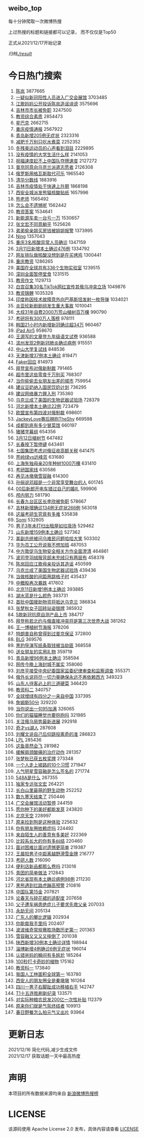 weibo_top  
---
每十分钟爬取一次微博热搜  

上过热搜的标题和链接都可以记录， 而不仅仅是Top50

正式从2021/12/17开始记录  

*归档[./result](./result/)*

# 今日热门搜索  
1. [陈岚](https://s.weibo.com//weibo?q=%E9%99%88%E5%B2%9A&Refer=top) 3877665
2. [一疑似新冠阳性人员进入广交会展馆](https://s.weibo.com//weibo?q=%23%E4%B8%80%E7%96%91%E4%BC%BC%E6%96%B0%E5%86%A0%E9%98%B3%E6%80%A7%E4%BA%BA%E5%91%98%E8%BF%9B%E5%85%A5%E5%B9%BF%E4%BA%A4%E4%BC%9A%E5%B1%95%E9%A6%86%23&Refer=top) 3703485
3. [江歌妈妈公开投诉陈岚造谣诽谤](https://s.weibo.com//weibo?q=%23%E6%B1%9F%E6%AD%8C%E5%A6%88%E5%A6%88%E5%85%AC%E5%BC%80%E6%8A%95%E8%AF%89%E9%99%88%E5%B2%9A%E9%80%A0%E8%B0%A3%E8%AF%BD%E8%B0%A4%23&Refer=top) 3575696
4. [吉林市市长被免职](https://s.weibo.com//weibo?q=%23%E5%90%89%E6%9E%97%E5%B8%82%E5%B8%82%E9%95%BF%E8%A2%AB%E5%85%8D%E8%81%8C%23&Refer=top) 3247500
5. [教资综合素质](https://s.weibo.com//weibo?q=%E6%95%99%E8%B5%84%E7%BB%BC%E5%90%88%E7%B4%A0%E8%B4%A8&Refer=top) 2854473
6. [星巴克](https://s.weibo.com//weibo?q=%E6%98%9F%E5%B7%B4%E5%85%8B&Refer=top) 2662715
7. [重庆疫情通报](https://s.weibo.com//weibo?q=%23%E9%87%8D%E5%BA%86%E7%96%AB%E6%83%85%E9%80%9A%E6%8A%A5%23&Refer=top) 2567922
8. [青岛新增205例无症状](https://s.weibo.com//weibo?q=%23%E9%9D%92%E5%B2%9B%E6%96%B0%E5%A2%9E205%E4%BE%8B%E6%97%A0%E7%97%87%E7%8A%B6%23&Refer=top) 2323316
9. [减肥千万别只吃水煮菜](https://s.weibo.com//weibo?q=%23%E5%87%8F%E8%82%A5%E5%8D%83%E4%B8%87%E5%88%AB%E5%8F%AA%E5%90%83%E6%B0%B4%E7%85%AE%E8%8F%9C%23&Refer=top) 2252352
10. [冬残奥运动员的心声看到泪目](https://s.weibo.com//weibo?q=%23%E5%86%AC%E6%AE%8B%E5%A5%A5%E8%BF%90%E5%8A%A8%E5%91%98%E7%9A%84%E5%BF%83%E5%A3%B0%E7%9C%8B%E5%88%B0%E6%B3%AA%E7%9B%AE%23&Refer=top) 2229895
11. [没有疫情的大学生活什么样](https://s.weibo.com//weibo?q=%23%E6%B2%A1%E6%9C%89%E7%96%AB%E6%83%85%E7%9A%84%E5%A4%A7%E5%AD%A6%E7%94%9F%E6%B4%BB%E4%BB%80%E4%B9%88%E6%A0%B7%23&Refer=top) 2141053
12. [祝福速度赶不上中国队夺牌速度](https://s.weibo.com//weibo?q=%23%E7%A5%9D%E7%A6%8F%E9%80%9F%E5%BA%A6%E8%B5%B6%E4%B8%8D%E4%B8%8A%E4%B8%AD%E5%9B%BD%E9%98%9F%E5%A4%BA%E7%89%8C%E9%80%9F%E5%BA%A6%23&Refer=top) 2127272
13. [普京同意向乌克兰派遣志愿者](https://s.weibo.com//weibo?q=%23%E6%99%AE%E4%BA%AC%E5%90%8C%E6%84%8F%E5%90%91%E4%B9%8C%E5%85%8B%E5%85%B0%E6%B4%BE%E9%81%A3%E5%BF%97%E6%84%BF%E8%80%85%23&Refer=top) 2126308
14. [俄罗斯用格瓦斯取代可乐](https://s.weibo.com//weibo?q=%23%E4%BF%84%E7%BD%97%E6%96%AF%E7%94%A8%E6%A0%BC%E7%93%A6%E6%96%AF%E5%8F%96%E4%BB%A3%E5%8F%AF%E4%B9%90%23&Refer=top) 1965540
15. [清华分数线](https://s.weibo.com//weibo?q=%E6%B8%85%E5%8D%8E%E5%88%86%E6%95%B0%E7%BA%BF&Refer=top) 1883916
16. [吉林市疫情处于快速上升期](https://s.weibo.com//weibo?q=%23%E5%90%89%E6%9E%97%E5%B8%82%E7%96%AB%E6%83%85%E5%A4%84%E4%BA%8E%E5%BF%AB%E9%80%9F%E4%B8%8A%E5%8D%87%E6%9C%9F%23&Refer=top) 1868198
17. [西安全城派发熊猫核酸贴纸](https://s.weibo.com//weibo?q=%23%E8%A5%BF%E5%AE%89%E5%85%A8%E5%9F%8E%E6%B4%BE%E5%8F%91%E7%86%8A%E7%8C%AB%E6%A0%B8%E9%85%B8%E8%B4%B4%E7%BA%B8%23&Refer=top) 1657996
18. [熊老师](https://s.weibo.com//weibo?q=%E7%86%8A%E8%80%81%E5%B8%88&Refer=top) 1565492
19. [怎么会不遗憾呢](https://s.weibo.com//weibo?q=%23%E6%80%8E%E4%B9%88%E4%BC%9A%E4%B8%8D%E9%81%97%E6%86%BE%E5%91%A2%23&Refer=top) 1562442
20. [教资答案](https://s.weibo.com//weibo?q=%E6%95%99%E8%B5%84%E7%AD%94%E6%A1%88&Refer=top) 1534641
21. [新能源车卖一台亏一万](https://s.weibo.com//weibo?q=%23%E6%96%B0%E8%83%BD%E6%BA%90%E8%BD%A6%E5%8D%96%E4%B8%80%E5%8F%B0%E4%BA%8F%E4%B8%80%E4%B8%87%23&Refer=top) 1530657
22. [张文宏不同意躺平](https://s.weibo.com//weibo?q=%23%E5%BC%A0%E6%96%87%E5%AE%8F%E4%B8%8D%E5%90%8C%E6%84%8F%E8%BA%BA%E5%B9%B3%23&Refer=top) 1525626
23. [弟弟偷亲姐买房钱被姐姐报警](https://s.weibo.com//weibo?q=%23%E5%BC%9F%E5%BC%9F%E5%81%B7%E4%BA%B2%E5%A7%90%E4%B9%B0%E6%88%BF%E9%92%B1%E8%A2%AB%E5%A7%90%E5%A7%90%E6%8A%A5%E8%AD%A6%23&Refer=top) 1373995
24. [Ning](https://s.weibo.com//weibo?q=Ning&Refer=top) 1357043
25. [重庆3名核酸异常人员确诊](https://s.weibo.com//weibo?q=%23%E9%87%8D%E5%BA%863%E5%90%8D%E6%A0%B8%E9%85%B8%E5%BC%82%E5%B8%B8%E4%BA%BA%E5%91%98%E7%A1%AE%E8%AF%8A%23&Refer=top) 1347159
26. [3月11日新增本土确诊476例](https://s.weibo.com//weibo?q=%233%E6%9C%8811%E6%97%A5%E6%96%B0%E5%A2%9E%E6%9C%AC%E5%9C%9F%E7%A1%AE%E8%AF%8A476%E4%BE%8B%23&Refer=top) 1334792
27. [网友排队做核酸没想到是在买烤鸡](https://s.weibo.com//weibo?q=%23%E7%BD%91%E5%8F%8B%E6%8E%92%E9%98%9F%E5%81%9A%E6%A0%B8%E9%85%B8%E6%B2%A1%E6%83%B3%E5%88%B0%E6%98%AF%E5%9C%A8%E4%B9%B0%E7%83%A4%E9%B8%A1%23&Refer=top) 1300441
28. [重庆教资](https://s.weibo.com//weibo?q=%E9%87%8D%E5%BA%86%E6%95%99%E8%B5%84&Refer=top) 1286265
29. [美国在全球共有336个生物实验室](https://s.weibo.com//weibo?q=%23%E7%BE%8E%E5%9B%BD%E5%9C%A8%E5%85%A8%E7%90%83%E5%85%B1%E6%9C%89336%E4%B8%AA%E7%94%9F%E7%89%A9%E5%AE%9E%E9%AA%8C%E5%AE%A4%23&Refer=top) 1239515
30. [深圳全面暂停堂食](https://s.weibo.com//weibo?q=%23%E6%B7%B1%E5%9C%B3%E5%85%A8%E9%9D%A2%E6%9A%82%E5%81%9C%E5%A0%82%E9%A3%9F%23&Refer=top) 1231515
31. [教资作文](https://s.weibo.com//weibo?q=%E6%95%99%E8%B5%84%E4%BD%9C%E6%96%87&Refer=top) 1129713
32. [白宫召集30名TikTok网红宣传其俄乌冲突立场](https://s.weibo.com//weibo?q=%23%E7%99%BD%E5%AE%AB%E5%8F%AC%E9%9B%8630%E5%90%8DTikTok%E7%BD%91%E7%BA%A2%E5%AE%A3%E4%BC%A0%E5%85%B6%E4%BF%84%E4%B9%8C%E5%86%B2%E7%AA%81%E7%AB%8B%E5%9C%BA%23&Refer=top) 1049876
33. [教资锦鲤](https://s.weibo.com//weibo?q=%E6%95%99%E8%B5%84%E9%94%A6%E9%B2%A4&Refer=top) 1035328
34. [印度称因技术故障意外向巴基斯坦发射一枚导弹](https://s.weibo.com//weibo?q=%23%E5%8D%B0%E5%BA%A6%E7%A7%B0%E5%9B%A0%E6%8A%80%E6%9C%AF%E6%95%85%E9%9A%9C%E6%84%8F%E5%A4%96%E5%90%91%E5%B7%B4%E5%9F%BA%E6%96%AF%E5%9D%A6%E5%8F%91%E5%B0%84%E4%B8%80%E6%9E%9A%E5%AF%BC%E5%BC%B9%23&Refer=top) 1034021
35. [炎亚纶新剧剧组发生重大事故](https://s.weibo.com//weibo?q=%23%E7%82%8E%E4%BA%9A%E7%BA%B6%E6%96%B0%E5%89%A7%E5%89%A7%E7%BB%84%E5%8F%91%E7%94%9F%E9%87%8D%E5%A4%A7%E4%BA%8B%E6%95%85%23&Refer=top) 1010041
36. [大叔31年自费2000万荒山植树百万棵](https://s.weibo.com//weibo?q=%23%E5%A4%A7%E5%8F%9431%E5%B9%B4%E8%87%AA%E8%B4%B92000%E4%B8%87%E8%8D%92%E5%B1%B1%E6%A4%8D%E6%A0%91%E7%99%BE%E4%B8%87%E6%A3%B5%23&Refer=top) 990790
37. [考研将有300万人落榜](https://s.weibo.com//weibo?q=%23%E8%80%83%E7%A0%94%E5%B0%86%E6%9C%89300%E4%B8%87%E4%BA%BA%E8%90%BD%E6%A6%9C%23&Refer=top) 978111
38. [韩国21小时内新增新冠确诊超34万](https://s.weibo.com//weibo?q=%23%E9%9F%A9%E5%9B%BD21%E5%B0%8F%E6%97%B6%E5%86%85%E6%96%B0%E5%A2%9E%E6%96%B0%E5%86%A0%E7%A1%AE%E8%AF%8A%E8%B6%8534%E4%B8%87%23&Refer=top) 960467
39. [iPad Air5](https://s.weibo.com//weibo?q=iPad%20Air5&Refer=top) 958670
40. [王源写的文章登九年级语文试卷](https://s.weibo.com//weibo?q=%23%E7%8E%8B%E6%BA%90%E5%86%99%E7%9A%84%E6%96%87%E7%AB%A0%E7%99%BB%E4%B9%9D%E5%B9%B4%E7%BA%A7%E8%AF%AD%E6%96%87%E8%AF%95%E5%8D%B7%23&Refer=top) 936588
41. [滨州发现2例新冠肺炎确诊病例](https://s.weibo.com//weibo?q=%23%E6%BB%A8%E5%B7%9E%E5%8F%91%E7%8E%B02%E4%BE%8B%E6%96%B0%E5%86%A0%E8%82%BA%E7%82%8E%E7%A1%AE%E8%AF%8A%E7%97%85%E4%BE%8B%23&Refer=top) 915551
42. [中山大学复试线](https://s.weibo.com//weibo?q=%23%E4%B8%AD%E5%B1%B1%E5%A4%A7%E5%AD%A6%E5%A4%8D%E8%AF%95%E7%BA%BF%23&Refer=top) 848536
43. [天津新增37例本土确诊](https://s.weibo.com//weibo?q=%23%E5%A4%A9%E6%B4%A5%E6%96%B0%E5%A2%9E37%E4%BE%8B%E6%9C%AC%E5%9C%9F%E7%A1%AE%E8%AF%8A%23&Refer=top) 819471
44. [Faker回应](https://s.weibo.com//weibo?q=%23Faker%E5%9B%9E%E5%BA%94%23&Refer=top) 814973
45. [拜登宣布对俄新制裁](https://s.weibo.com//weibo?q=%23%E6%8B%9C%E7%99%BB%E5%AE%A3%E5%B8%83%E5%AF%B9%E4%BF%84%E6%96%B0%E5%88%B6%E8%A3%81%23&Refer=top) 791465
46. [超市里这些零食千万别买](https://s.weibo.com//weibo?q=%23%E8%B6%85%E5%B8%82%E9%87%8C%E8%BF%99%E4%BA%9B%E9%9B%B6%E9%A3%9F%E5%8D%83%E4%B8%87%E5%88%AB%E4%B9%B0%23&Refer=top) 768307
47. [当你偷偷去女朋友出差的城市](https://s.weibo.com//weibo?q=%23%E5%BD%93%E4%BD%A0%E5%81%B7%E5%81%B7%E5%8E%BB%E5%A5%B3%E6%9C%8B%E5%8F%8B%E5%87%BA%E5%B7%AE%E7%9A%84%E5%9F%8E%E5%B8%82%23&Refer=top) 759954
48. [建议豆奶纳入国民饮奶计划](https://s.weibo.com//weibo?q=%23%E5%BB%BA%E8%AE%AE%E8%B1%86%E5%A5%B6%E7%BA%B3%E5%85%A5%E5%9B%BD%E6%B0%91%E9%A5%AE%E5%A5%B6%E8%AE%A1%E5%88%92%23&Refer=top) 736295
49. [建议网络暴力罪入刑](https://s.weibo.com//weibo?q=%23%E5%BB%BA%E8%AE%AE%E7%BD%91%E7%BB%9C%E6%9A%B4%E5%8A%9B%E7%BD%AA%E5%85%A5%E5%88%91%23&Refer=top) 735360
50. [乌克兰成了美国的生物武器试验场](https://s.weibo.com//weibo?q=%23%E4%B9%8C%E5%85%8B%E5%85%B0%E6%88%90%E4%BA%86%E7%BE%8E%E5%9B%BD%E7%9A%84%E7%94%9F%E7%89%A9%E6%AD%A6%E5%99%A8%E8%AF%95%E9%AA%8C%E5%9C%BA%23&Refer=top) 728379
51. [河北新增本土确诊22例](https://s.weibo.com//weibo?q=%23%E6%B2%B3%E5%8C%97%E6%96%B0%E5%A2%9E%E6%9C%AC%E5%9C%9F%E7%A1%AE%E8%AF%8A22%E4%BE%8B%23&Refer=top) 723479
52. [欧盟宣布第四波对俄制裁](https://s.weibo.com//weibo?q=%23%E6%AC%A7%E7%9B%9F%E5%AE%A3%E5%B8%83%E7%AC%AC%E5%9B%9B%E6%B3%A2%E5%AF%B9%E4%BF%84%E5%88%B6%E8%A3%81%23&Refer=top) 698601
53. [JackeyLove赛后拥抱TheShy](https://s.weibo.com//weibo?q=%23JackeyLove%E8%B5%9B%E5%90%8E%E6%8B%A5%E6%8A%B1TheShy%23&Refer=top) 669598
54. [成都到底有多少冒菜馆](https://s.weibo.com//weibo?q=%23%E6%88%90%E9%83%BD%E5%88%B0%E5%BA%95%E6%9C%89%E5%A4%9A%E5%B0%91%E5%86%92%E8%8F%9C%E9%A6%86%23&Refer=top) 660197
55. [猪猪字幕组](https://s.weibo.com//weibo?q=%23%E7%8C%AA%E7%8C%AA%E5%AD%97%E5%B9%95%E7%BB%84%23&Refer=top) 654356
56. [3月12日植树节](https://s.weibo.com//weibo?q=3%E6%9C%8812%E6%97%A5%E6%A4%8D%E6%A0%91%E8%8A%82&Refer=top) 647482
57. [长春按下暂停键](https://s.weibo.com//weibo?q=%23%E9%95%BF%E6%98%A5%E6%8C%89%E4%B8%8B%E6%9A%82%E5%81%9C%E9%94%AE%23&Refer=top) 643461
58. [七国集团考虑对俄征收高额关税](https://s.weibo.com//weibo?q=%23%E4%B8%83%E5%9B%BD%E9%9B%86%E5%9B%A2%E8%80%83%E8%99%91%E5%AF%B9%E4%BF%84%E5%BE%81%E6%94%B6%E9%AB%98%E9%A2%9D%E5%85%B3%E7%A8%8E%23&Refer=top) 641475
59. [苍岭绿vs远峰蓝](https://s.weibo.com//weibo?q=%23%E8%8B%8D%E5%B2%AD%E7%BB%BFvs%E8%BF%9C%E5%B3%B0%E8%93%9D%23&Refer=top) 631680
60. [上海失独母亲20年种树1000万棵](https://s.weibo.com//weibo?q=%23%E4%B8%8A%E6%B5%B7%E5%A4%B1%E7%8B%AC%E6%AF%8D%E4%BA%B220%E5%B9%B4%E7%A7%8D%E6%A0%911000%E4%B8%87%E6%A3%B5%23&Refer=top) 631410
61. [考研国家线](https://s.weibo.com//weibo?q=%23%E8%80%83%E7%A0%94%E5%9B%BD%E5%AE%B6%E7%BA%BF%23&Refer=top) 630586
62. [再见冰墩墩雪容融](https://s.weibo.com//weibo?q=%23%E5%86%8D%E8%A7%81%E5%86%B0%E5%A2%A9%E5%A2%A9%E9%9B%AA%E5%AE%B9%E8%9E%8D%23&Refer=top) 614300
63. [孙俪说邓超是一个非常享受舞台的人](https://s.weibo.com//weibo?q=%23%E5%AD%99%E4%BF%AA%E8%AF%B4%E9%82%93%E8%B6%85%E6%98%AF%E4%B8%80%E4%B8%AA%E9%9D%9E%E5%B8%B8%E4%BA%AB%E5%8F%97%E8%88%9E%E5%8F%B0%E7%9A%84%E4%BA%BA%23&Refer=top) 601745
64. [00后新郎开电车错过自己的婚礼](https://s.weibo.com//weibo?q=%2300%E5%90%8E%E6%96%B0%E9%83%8E%E5%BC%80%E7%94%B5%E8%BD%A6%E9%94%99%E8%BF%87%E8%87%AA%E5%B7%B1%E7%9A%84%E5%A9%9A%E7%A4%BC%23&Refer=top) 599906
65. [颅内努力](https://s.weibo.com//weibo?q=%23%E9%A2%85%E5%86%85%E5%8A%AA%E5%8A%9B%23&Refer=top) 581790
66. [长春九台区区长李欣被免职](https://s.weibo.com//weibo?q=%23%E9%95%BF%E6%98%A5%E4%B9%9D%E5%8F%B0%E5%8C%BA%E5%8C%BA%E9%95%BF%E6%9D%8E%E6%AC%A3%E8%A2%AB%E5%85%8D%E8%81%8C%23&Refer=top) 578667
67. [吉林新增确诊134例无症状266例](https://s.weibo.com//weibo?q=%23%E5%90%89%E6%9E%97%E6%96%B0%E5%A2%9E%E7%A1%AE%E8%AF%8A134%E4%BE%8B%E6%97%A0%E7%97%87%E7%8A%B6266%E4%BE%8B%23&Refer=top) 563018
68. [这届考研生究竟有多难](https://s.weibo.com//weibo?q=%23%E8%BF%99%E5%B1%8A%E8%80%83%E7%A0%94%E7%94%9F%E7%A9%B6%E7%AB%9F%E6%9C%89%E5%A4%9A%E9%9A%BE%23&Refer=top) 535838
69. [Somi](https://s.weibo.com//weibo?q=Somi&Refer=top) 532805
70. [男子3年未打扫出租屋如垃圾场](https://s.weibo.com//weibo?q=%23%E7%94%B7%E5%AD%903%E5%B9%B4%E6%9C%AA%E6%89%93%E6%89%AB%E5%87%BA%E7%A7%9F%E5%B1%8B%E5%A6%82%E5%9E%83%E5%9C%BE%E5%9C%BA%23&Refer=top) 529462
71. [山东新增159例本土确诊](https://s.weibo.com//weibo?q=%23%E5%B1%B1%E4%B8%9C%E6%96%B0%E5%A2%9E159%E4%BE%8B%E6%9C%AC%E5%9C%9F%E7%A1%AE%E8%AF%8A%23&Refer=top) 527362
72. [美副总统被问乌难民问题哈哈大笑](https://s.weibo.com//weibo?q=%23%E7%BE%8E%E5%89%AF%E6%80%BB%E7%BB%9F%E8%A2%AB%E9%97%AE%E4%B9%8C%E9%9A%BE%E6%B0%91%E9%97%AE%E9%A2%98%E5%93%88%E5%93%88%E5%A4%A7%E7%AC%91%23&Refer=top) 503302
73. [华为员工公开说我不想加班](https://s.weibo.com//weibo?q=%23%E5%8D%8E%E4%B8%BA%E5%91%98%E5%B7%A5%E5%85%AC%E5%BC%80%E8%AF%B4%E6%88%91%E4%B8%8D%E6%83%B3%E5%8A%A0%E7%8F%AD%23&Refer=top) 487053
74. [中方敦促乌生物安全相关方作全面澄清](https://s.weibo.com//weibo?q=%23%E4%B8%AD%E6%96%B9%E6%95%A6%E4%BF%83%E4%B9%8C%E7%94%9F%E7%89%A9%E5%AE%89%E5%85%A8%E7%9B%B8%E5%85%B3%E6%96%B9%E4%BD%9C%E5%85%A8%E9%9D%A2%E6%BE%84%E6%B8%85%23&Refer=top) 464861
75. [波司登羽绒服背部未充绒只有两层布](https://s.weibo.com//weibo?q=%23%E6%B3%A2%E5%8F%B8%E7%99%BB%E7%BE%BD%E7%BB%92%E6%9C%8D%E8%83%8C%E9%83%A8%E6%9C%AA%E5%85%85%E7%BB%92%E5%8F%AA%E6%9C%89%E4%B8%A4%E5%B1%82%E5%B8%83%23&Refer=top) 458378
76. [陈岚回应江歌母亲投诉其造谣](https://s.weibo.com//weibo?q=%23%E9%99%88%E5%B2%9A%E5%9B%9E%E5%BA%94%E6%B1%9F%E6%AD%8C%E6%AF%8D%E4%BA%B2%E6%8A%95%E8%AF%89%E5%85%B6%E9%80%A0%E8%B0%A3%23&Refer=top) 450599
77. [乌克兰成了美国生物武器试验场](https://s.weibo.com//weibo?q=%23%E4%B9%8C%E5%85%8B%E5%85%B0%E6%88%90%E4%BA%86%E7%BE%8E%E5%9B%BD%E7%94%9F%E7%89%A9%E6%AD%A6%E5%99%A8%E8%AF%95%E9%AA%8C%E5%9C%BA%23&Refer=top) 439436
78. [当做核酸的间距用跳格子时](https://s.weibo.com//weibo?q=%23%E5%BD%93%E5%81%9A%E6%A0%B8%E9%85%B8%E7%9A%84%E9%97%B4%E8%B7%9D%E7%94%A8%E8%B7%B3%E6%A0%BC%E5%AD%90%E6%97%B6%23&Refer=top) 435437
79. [中概股再次暴跌](https://s.weibo.com//weibo?q=%23%E4%B8%AD%E6%A6%82%E8%82%A1%E5%86%8D%E6%AC%A1%E6%9A%B4%E8%B7%8C%23&Refer=top) 417602
80. [北京11日新增1例本土确诊](https://s.weibo.com//weibo?q=%23%E5%8C%97%E4%BA%AC11%E6%97%A5%E6%96%B0%E5%A2%9E1%E4%BE%8B%E6%9C%AC%E5%9C%9F%E7%A1%AE%E8%AF%8A%23&Refer=top) 393885
81. [湖水蓝是什么颜色](https://s.weibo.com//weibo?q=%23%E6%B9%96%E6%B0%B4%E8%93%9D%E6%98%AF%E4%BB%80%E4%B9%88%E9%A2%9C%E8%89%B2%23&Refer=top) 393731
82. [首批中国援助物资将抵达乌克兰](https://s.weibo.com//weibo?q=%23%E9%A6%96%E6%89%B9%E4%B8%AD%E5%9B%BD%E6%8F%B4%E5%8A%A9%E7%89%A9%E8%B5%84%E5%B0%86%E6%8A%B5%E8%BE%BE%E4%B9%8C%E5%85%8B%E5%85%B0%23&Refer=top) 386834
83. [张梦秋女子回转站姿银牌](https://s.weibo.com//weibo?q=%23%E5%BC%A0%E6%A2%A6%E7%A7%8B%E5%A5%B3%E5%AD%90%E5%9B%9E%E8%BD%AC%E7%AB%99%E5%A7%BF%E9%93%B6%E7%89%8C%23&Refer=top) 385932
84. [5款新冠抗原自测产品上市](https://s.weibo.com//weibo?q=%235%E6%AC%BE%E6%96%B0%E5%86%A0%E6%8A%97%E5%8E%9F%E8%87%AA%E6%B5%8B%E4%BA%A7%E5%93%81%E4%B8%8A%E5%B8%82%23&Refer=top) 384717
85. [拜登称若北约与俄直接冲突将是第三次世界大战](https://s.weibo.com//weibo?q=%23%E6%8B%9C%E7%99%BB%E7%A7%B0%E8%8B%A5%E5%8C%97%E7%BA%A6%E4%B8%8E%E4%BF%84%E7%9B%B4%E6%8E%A5%E5%86%B2%E7%AA%81%E5%B0%86%E6%98%AF%E7%AC%AC%E4%B8%89%E6%AC%A1%E4%B8%96%E7%95%8C%E5%A4%A7%E6%88%98%23&Refer=top) 381262
86. [王一博植树节海报](https://s.weibo.com//weibo?q=%23%E7%8E%8B%E4%B8%80%E5%8D%9A%E6%A4%8D%E6%A0%91%E8%8A%82%E6%B5%B7%E6%8A%A5%23&Refer=top) 378206
87. [特朗普自称曾得到过普京保证](https://s.weibo.com//weibo?q=%23%E7%89%B9%E6%9C%97%E6%99%AE%E8%87%AA%E7%A7%B0%E6%9B%BE%E5%BE%97%E5%88%B0%E8%BF%87%E6%99%AE%E4%BA%AC%E4%BF%9D%E8%AF%81%23&Refer=top) 372800
88. [BLG](https://s.weibo.com//weibo?q=BLG&Refer=top) 369576
89. [黑豹导演写纸条取钱被当劫匪](https://s.weibo.com//weibo?q=%23%E9%BB%91%E8%B1%B9%E5%AF%BC%E6%BC%94%E5%86%99%E7%BA%B8%E6%9D%A1%E5%8F%96%E9%92%B1%E8%A2%AB%E5%BD%93%E5%8A%AB%E5%8C%AA%23&Refer=top) 368558
90. [送女朋友的实用礼物](https://s.weibo.com//weibo?q=%23%E9%80%81%E5%A5%B3%E6%9C%8B%E5%8F%8B%E7%9A%84%E5%AE%9E%E7%94%A8%E7%A4%BC%E7%89%A9%23&Refer=top) 359719
91. [青岛新增96例本土确诊](https://s.weibo.com//weibo?q=%23%E9%9D%92%E5%B2%9B%E6%96%B0%E5%A2%9E96%E4%BE%8B%E6%9C%AC%E5%9C%9F%E7%A1%AE%E8%AF%8A%23&Refer=top) 358594
92. [网传今晚上海封城不属实](https://s.weibo.com//weibo?q=%23%E7%BD%91%E4%BC%A0%E4%BB%8A%E6%99%9A%E4%B8%8A%E6%B5%B7%E5%B0%81%E5%9F%8E%E4%B8%8D%E5%B1%9E%E5%AE%9E%23&Refer=top) 358060
93. [刘彦平接受中央纪委国家监委纪律审查和监察调查](https://s.weibo.com//weibo?q=%23%E5%88%98%E5%BD%A6%E5%B9%B3%E6%8E%A5%E5%8F%97%E4%B8%AD%E5%A4%AE%E7%BA%AA%E5%A7%94%E5%9B%BD%E5%AE%B6%E7%9B%91%E5%A7%94%E7%BA%AA%E5%BE%8B%E5%AE%A1%E6%9F%A5%E5%92%8C%E7%9B%91%E5%AF%9F%E8%B0%83%E6%9F%A5%23&Refer=top) 355371
94. [俄外长说将尽一切力量确保永远不再依赖西方](https://s.weibo.com//weibo?q=%23%E4%BF%84%E5%A4%96%E9%95%BF%E8%AF%B4%E5%B0%86%E5%B0%BD%E4%B8%80%E5%88%87%E5%8A%9B%E9%87%8F%E7%A1%AE%E4%BF%9D%E6%B0%B8%E8%BF%9C%E4%B8%8D%E5%86%8D%E4%BE%9D%E8%B5%96%E8%A5%BF%E6%96%B9%23&Refer=top) 349323
95. [山东人待客必上的三道硬菜](https://s.weibo.com//weibo?q=%23%E5%B1%B1%E4%B8%9C%E4%BA%BA%E5%BE%85%E5%AE%A2%E5%BF%85%E4%B8%8A%E7%9A%84%E4%B8%89%E9%81%93%E7%A1%AC%E8%8F%9C%23&Refer=top) 346420
96. [教资科二](https://s.weibo.com//weibo?q=%E6%95%99%E8%B5%84%E7%A7%91%E4%BA%8C&Refer=top) 340757
97. [全球增绿有四分之一来自中国](https://s.weibo.com//weibo?q=%23%E5%85%A8%E7%90%83%E5%A2%9E%E7%BB%BF%E6%9C%89%E5%9B%9B%E5%88%86%E4%B9%8B%E4%B8%80%E6%9D%A5%E8%87%AA%E4%B8%AD%E5%9B%BD%23&Refer=top) 337395
98. [詹姆斯50分](https://s.weibo.com//weibo?q=%23%E8%A9%B9%E5%A7%86%E6%96%AF50%E5%88%86%23&Refer=top) 329220
99. [当你说出一句95加满](https://s.weibo.com//weibo?q=%23%E5%BD%93%E4%BD%A0%E8%AF%B4%E5%87%BA%E4%B8%80%E5%8F%A595%E5%8A%A0%E6%BB%A1%23&Refer=top) 326065
100. [你们的猫猫睡觉也要抱抱吗](https://s.weibo.com//weibo?q=%23%E4%BD%A0%E4%BB%AC%E7%9A%84%E7%8C%AB%E7%8C%AB%E7%9D%A1%E8%A7%89%E4%B9%9F%E8%A6%81%E6%8A%B1%E6%8A%B1%E5%90%97%23&Refer=top) 321985
101. [关注俄乌局势最新进展](https://s.weibo.com//weibo?q=%23%E5%85%B3%E6%B3%A8%E4%BF%84%E4%B9%8C%E5%B1%80%E5%8A%BF%E6%9C%80%E6%96%B0%E8%BF%9B%E5%B1%95%23&Refer=top) 292918
102. [奇才vs湖人](https://s.weibo.com//weibo?q=%23%E5%A5%87%E6%89%8Dvs%E6%B9%96%E4%BA%BA%23&Refer=top) 287608
103. [刘耀文说自己后仰跳投离奇的准](https://s.weibo.com//weibo?q=%23%E5%88%98%E8%80%80%E6%96%87%E8%AF%B4%E8%87%AA%E5%B7%B1%E5%90%8E%E4%BB%B0%E8%B7%B3%E6%8A%95%E7%A6%BB%E5%A5%87%E7%9A%84%E5%87%86%23&Refer=top) 286823
104. [LPL](https://s.weibo.com//weibo?q=LPL&Refer=top) 285436
105. [这鱼竟然会飞](https://s.weibo.com//weibo?q=%23%E8%BF%99%E9%B1%BC%E7%AB%9F%E7%84%B6%E4%BC%9A%E9%A3%9E%23&Refer=top) 281982
106. [缓解肩颈酸痛的治疗动作](https://s.weibo.com//weibo?q=%23%E7%BC%93%E8%A7%A3%E8%82%A9%E9%A2%88%E9%85%B8%E7%97%9B%E7%9A%84%E6%B2%BB%E7%96%97%E5%8A%A8%E4%BD%9C%23&Refer=top) 281357
107. [张梦秋已获五枚奖牌](https://s.weibo.com//weibo?q=%23%E5%BC%A0%E6%A2%A6%E7%A7%8B%E5%B7%B2%E8%8E%B7%E4%BA%94%E6%9E%9A%E5%A5%96%E7%89%8C%23&Refer=top) 273348
108. [一个人走上坡路的10个习惯](https://s.weibo.com//weibo?q=%23%E4%B8%80%E4%B8%AA%E4%BA%BA%E8%B5%B0%E4%B8%8A%E5%9D%A1%E8%B7%AF%E7%9A%8410%E4%B8%AA%E4%B9%A0%E6%83%AF%23&Refer=top) 271947
109. [人气明星雪容融是怎么签名的](https://s.weibo.com//weibo?q=%23%E4%BA%BA%E6%B0%94%E6%98%8E%E6%98%9F%E9%9B%AA%E5%AE%B9%E8%9E%8D%E6%98%AF%E6%80%8E%E4%B9%88%E7%AD%BE%E5%90%8D%E7%9A%84%23&Refer=top) 271774
110. [548A是什么](https://s.weibo.com//weibo?q=%23548A%E6%98%AF%E4%BB%80%E4%B9%88%23&Refer=top) 267355
111. [独家专访张文宏](https://s.weibo.com//weibo?q=%23%E7%8B%AC%E5%AE%B6%E4%B8%93%E8%AE%BF%E5%BC%A0%E6%96%87%E5%AE%8F%23&Refer=top) 264221
112. [长白山里最萌的野生动物](https://s.weibo.com//weibo?q=%23%E9%95%BF%E7%99%BD%E5%B1%B1%E9%87%8C%E6%9C%80%E8%90%8C%E7%9A%84%E9%87%8E%E7%94%9F%E5%8A%A8%E7%89%A9%23&Refer=top) 252252
113. [数九寒天结束了](https://s.weibo.com//weibo?q=%23%E6%95%B0%E4%B9%9D%E5%AF%92%E5%A4%A9%E7%BB%93%E6%9D%9F%E4%BA%86%23&Refer=top) 250446
114. [广交会展馆活动暂停](https://s.weibo.com//weibo?q=%23%E5%B9%BF%E4%BA%A4%E4%BC%9A%E5%B1%95%E9%A6%86%E6%B4%BB%E5%8A%A8%E6%9A%82%E5%81%9C%23&Refer=top) 244159
115. [愿你种下的美好都能发芽](https://s.weibo.com//weibo?q=%23%E6%84%BF%E4%BD%A0%E7%A7%8D%E4%B8%8B%E7%9A%84%E7%BE%8E%E5%A5%BD%E9%83%BD%E8%83%BD%E5%8F%91%E8%8A%BD%23&Refer=top) 243820
116. [北京天空](https://s.weibo.com//weibo?q=%23%E5%8C%97%E4%BA%AC%E5%A4%A9%E7%A9%BA%23&Refer=top) 228997
117. [原来捡到狗是这种体验](https://s.weibo.com//weibo?q=%23%E5%8E%9F%E6%9D%A5%E6%8D%A1%E5%88%B0%E7%8B%97%E6%98%AF%E8%BF%99%E7%A7%8D%E4%BD%93%E9%AA%8C%23&Refer=top) 225632
118. [你有朋友圈依赖症吗](https://s.weibo.com//weibo?q=%23%E4%BD%A0%E6%9C%89%E6%9C%8B%E5%8F%8B%E5%9C%88%E4%BE%9D%E8%B5%96%E7%97%87%E5%90%97%23&Refer=top) 224492
119. [来自陌生人的善意有多美好](https://s.weibo.com//weibo?q=%23%E6%9D%A5%E8%87%AA%E9%99%8C%E7%94%9F%E4%BA%BA%E7%9A%84%E5%96%84%E6%84%8F%E6%9C%89%E5%A4%9A%E7%BE%8E%E5%A5%BD%23&Refer=top) 222369
120. [比较系长大的你有多纠结](https://s.weibo.com//weibo?q=%23%E6%AF%94%E8%BE%83%E7%B3%BB%E9%95%BF%E5%A4%A7%E7%9A%84%E4%BD%A0%E6%9C%89%E5%A4%9A%E7%BA%A0%E7%BB%93%23&Refer=top) 220460
121. [面对困难比面对遗憾更简单](https://s.weibo.com//weibo?q=%23%E9%9D%A2%E5%AF%B9%E5%9B%B0%E9%9A%BE%E6%AF%94%E9%9D%A2%E5%AF%B9%E9%81%97%E6%86%BE%E6%9B%B4%E7%AE%80%E5%8D%95%23&Refer=top) 219387
122. [王晨阳男子中距离越野滑雪金牌](https://s.weibo.com//weibo?q=%23%E7%8E%8B%E6%99%A8%E9%98%B3%E7%94%B7%E5%AD%90%E4%B8%AD%E8%B7%9D%E7%A6%BB%E8%B6%8A%E9%87%8E%E6%BB%91%E9%9B%AA%E9%87%91%E7%89%8C%23&Refer=top) 216777
123. [考研人数](https://s.weibo.com//weibo?q=%E8%80%83%E7%A0%94%E4%BA%BA%E6%95%B0&Refer=top) 216090
124. [便利店新品都那么卷吗](https://s.weibo.com//weibo?q=%23%E4%BE%BF%E5%88%A9%E5%BA%97%E6%96%B0%E5%93%81%E9%83%BD%E9%82%A3%E4%B9%88%E5%8D%B7%E5%90%97%23&Refer=top) 213016
125. [青团的简单做法](https://s.weibo.com//weibo?q=%23%E9%9D%92%E5%9B%A2%E7%9A%84%E7%AE%80%E5%8D%95%E5%81%9A%E6%B3%95%23&Refer=top) 212843
126. [河北省现有本土确诊病例98例](https://s.weibo.com//weibo?q=%23%E6%B2%B3%E5%8C%97%E7%9C%81%E7%8E%B0%E6%9C%89%E6%9C%AC%E5%9C%9F%E7%A1%AE%E8%AF%8A%E7%97%85%E4%BE%8B98%E4%BE%8B%23&Refer=top) 211230
127. [黑熊遇到拦路虎蹦高预警](https://s.weibo.com//weibo?q=%23%E9%BB%91%E7%86%8A%E9%81%87%E5%88%B0%E6%8B%A6%E8%B7%AF%E8%99%8E%E8%B9%A6%E9%AB%98%E9%A2%84%E8%AD%A6%23&Refer=top) 210816
128. [中国队第15金](https://s.weibo.com//weibo?q=%23%E4%B8%AD%E5%9B%BD%E9%98%9F%E7%AC%AC15%E9%87%91%23&Refer=top) 207821
129. [论春天与碎花裙的适配度](https://s.weibo.com//weibo?q=%23%E8%AE%BA%E6%98%A5%E5%A4%A9%E4%B8%8E%E7%A2%8E%E8%8A%B1%E8%A3%99%E7%9A%84%E9%80%82%E9%85%8D%E5%BA%A6%23&Refer=top) 207658
130. [父子遭车祸患绝症儿子要求先救父亲](https://s.weibo.com//weibo?q=%23%E7%88%B6%E5%AD%90%E9%81%AD%E8%BD%A6%E7%A5%B8%E6%82%A3%E7%BB%9D%E7%97%87%E5%84%BF%E5%AD%90%E8%A6%81%E6%B1%82%E5%85%88%E6%95%91%E7%88%B6%E4%BA%B2%23&Refer=top) 207033
131. [永劫无间](https://s.weibo.com//weibo?q=%E6%B0%B8%E5%8A%AB%E6%97%A0%E9%97%B4&Refer=top) 205134
132. [广东人的攀比逻辑](https://s.weibo.com//weibo?q=%E5%B9%BF%E4%B8%9C%E4%BA%BA%E7%9A%84%E6%94%80%E6%AF%94%E9%80%BB%E8%BE%91&Refer=top) 202934
133. [你能栽我手里吗](https://s.weibo.com//weibo?q=%23%E4%BD%A0%E8%83%BD%E6%A0%BD%E6%88%91%E6%89%8B%E9%87%8C%E5%90%97%23&Refer=top) 202407
134. [波波维奇常规赛胜场数历史第一](https://s.weibo.com//weibo?q=%23%E6%B3%A2%E6%B3%A2%E7%BB%B4%E5%A5%87%E5%B8%B8%E8%A7%84%E8%B5%9B%E8%83%9C%E5%9C%BA%E6%95%B0%E5%8E%86%E5%8F%B2%E7%AC%AC%E4%B8%80%23&Refer=top) 201363
135. [雪容融又又又又摔倒了](https://s.weibo.com//weibo?q=%23%E9%9B%AA%E5%AE%B9%E8%9E%8D%E5%8F%88%E5%8F%88%E5%8F%88%E5%8F%88%E6%91%94%E5%80%92%E4%BA%86%23&Refer=top) 201038
136. [陕西新增30例本土确诊详情](https://s.weibo.com//weibo?q=%23%E9%99%95%E8%A5%BF%E6%96%B0%E5%A2%9E30%E4%BE%8B%E6%9C%AC%E5%9C%9F%E7%A1%AE%E8%AF%8A%E8%AF%A6%E6%83%85%23&Refer=top) 198944
137. [淄博新增4例确诊6例无症状](https://s.weibo.com//weibo?q=%23%E6%B7%84%E5%8D%9A%E6%96%B0%E5%A2%9E4%E4%BE%8B%E7%A1%AE%E8%AF%8A6%E4%BE%8B%E6%97%A0%E7%97%87%E7%8A%B6%23&Refer=top) 196014
138. [认错爸妈的瞬间有多尴尬](https://s.weibo.com//weibo?q=%23%E8%AE%A4%E9%94%99%E7%88%B8%E5%A6%88%E7%9A%84%E7%9E%AC%E9%97%B4%E6%9C%89%E5%A4%9A%E5%B0%B4%E5%B0%AC%23&Refer=top) 185264
139. [100秒打卡奇妙的植物](https://s.weibo.com//weibo?q=%23100%E7%A7%92%E6%89%93%E5%8D%A1%E5%A5%87%E5%A6%99%E7%9A%84%E6%A4%8D%E7%89%A9%23&Refer=top) 175162
140. [教资科一](https://s.weibo.com//weibo?q=%E6%95%99%E8%B5%84%E7%A7%91%E4%B8%80&Refer=top) 173840
141. [我国人工林面积全球第一](https://s.weibo.com//weibo?q=%23%E6%88%91%E5%9B%BD%E4%BA%BA%E5%B7%A5%E6%9E%97%E9%9D%A2%E7%A7%AF%E5%85%A8%E7%90%83%E7%AC%AC%E4%B8%80%23&Refer=top) 163780
142. [西安人的朋友圈全是秦墩墩](https://s.weibo.com//weibo?q=%23%E8%A5%BF%E5%AE%89%E4%BA%BA%E7%9A%84%E6%9C%8B%E5%8F%8B%E5%9C%88%E5%85%A8%E6%98%AF%E7%A7%A6%E5%A2%A9%E5%A2%A9%23&Refer=top) 161264
143. [四川一男子右脚趾成功移植右手](https://s.weibo.com//weibo?q=%23%E5%9B%9B%E5%B7%9D%E4%B8%80%E7%94%B7%E5%AD%90%E5%8F%B3%E8%84%9A%E8%B6%BE%E6%88%90%E5%8A%9F%E7%A7%BB%E6%A4%8D%E5%8F%B3%E6%89%8B%23&Refer=top) 142747
144. [T1十五连胜刷新纪录](https://s.weibo.com//weibo?q=%23T1%E5%8D%81%E4%BA%94%E8%BF%9E%E8%83%9C%E5%88%B7%E6%96%B0%E7%BA%AA%E5%BD%95%23&Refer=top) 133571
145. [对实际种粮农民发200亿一次性补贴](https://s.weibo.com//weibo?q=%23%E5%AF%B9%E5%AE%9E%E9%99%85%E7%A7%8D%E7%B2%AE%E5%86%9C%E6%B0%91%E5%8F%91200%E4%BA%BF%E4%B8%80%E6%AC%A1%E6%80%A7%E8%A1%A5%E8%B4%B4%23&Refer=top) 112379
146. [原来你们就是气氛终结者](https://s.weibo.com//weibo?q=%23%E5%8E%9F%E6%9D%A5%E4%BD%A0%E4%BB%AC%E5%B0%B1%E6%98%AF%E6%B0%94%E6%B0%9B%E7%BB%88%E7%BB%93%E8%80%85%23&Refer=top) 109913
147. [春日野餐怎么拍元气又出片](https://s.weibo.com//weibo?q=%23%E6%98%A5%E6%97%A5%E9%87%8E%E9%A4%90%E6%80%8E%E4%B9%88%E6%8B%8D%E5%85%83%E6%B0%94%E5%8F%88%E5%87%BA%E7%89%87%23&Refer=top) 93964
# 更新日志  
2021/12/16  简化代码,减少生成文件  
2021/12/17  获取话题一天中最高热度
# 声明  
本项目的所有数据来源均来自 [新浪微博热搜榜](https://s.weibo.com/top/summary)  

# LICENSE
该源码使用 Apache License 2.0 发布，具体内容请查看 [LICENSE](./LICENSE)
